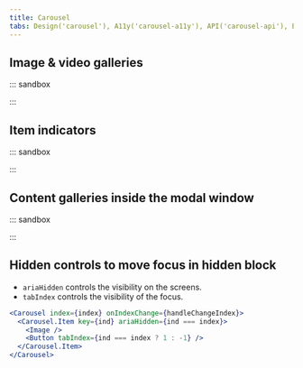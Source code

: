 ```yaml
---
title: Carousel
tabs: Design('carousel'), A11y('carousel-a11y'), API('carousel-api'), Example('carousel-code'), Changelog('carousel-changelog')
---
```


## Image & video galleries

::: sandbox

<script lang="tsx">
import React from 'react';
import { Box, Flex } from '@semcore/ui/flex-box';
import Carousel from '@semcore/ui/carousel';

const images = [
  'https://picsum.photos/id/1023/600/400',
  'https://picsum.photos/id/1024/600/400',
  'https://picsum.photos/id/1025/600/400',
];
const altTexts = [
  'A cyclist performing stunts in the forest',
  'A vulture flies with its wings spread wide',
  'A pug wrapped in a blanket sits on the road in the forest',
];
const width = 600;
const imageWidth = width - 75;

const Demo = () => (
  <Carousel w={width} defaultIndex={0}>
    <Flex>
      <Carousel.Prev />
      <Box style={{ overflow: 'hidden', borderRadius: 6 }}>
        <Carousel.Container aria-roledescription='image carousel' aria-label='Beauty of Nature'>
          {images.map((url, index) => (
            <Carousel.Item tag='img' key={url} src={url} w={imageWidth} alt={altTexts[index]} />
          ))}
        </Carousel.Container>
      </Box>
      <Carousel.Next />
    </Flex>
    <Carousel.Indicators>
      {({ items }) =>
        items.map((indicatorProps, index) => (
          <Carousel.Indicator
            {...indicatorProps}
            tag='img'
            alt={`Thumbnail of image with ${altTexts[index]}`}
            key={images[index]}
            src={images[index]}
            w={100}
            h={100}
            aria-roledescription='slide'
          />
        ))
      }
    </Carousel.Indicators>
  </Carousel>
);


</script>

:::

## Item indicators

::: sandbox

<script lang="tsx">
import React from 'react';
import { Box, Flex } from '@semcore/ui/flex-box';
import Carousel from '@semcore/ui/carousel';

const images = [
  'https://picsum.photos/id/1023/600/400',
  'https://picsum.photos/id/1024/600/400',
  'https://picsum.photos/id/1025/600/400',
];
const altTexts = [
  'A cyclist performing stunts in the forest',
  'A vulture flies with its wings spread wide',
  'A pug wrapped in a blanket sits on the road in the forest',
];
const width = 600;
const imageWidth = width - 75;

const Demo = () => (
  <Carousel
    w={width}
    defaultIndex={0}
    aria-roledescription='image carousel'
    aria-label='Beauty of Nature'
  >
    <Flex>
      <Carousel.Prev />
      <Box style={{ overflow: 'hidden', borderRadius: 6 }}>
        <Carousel.Container>
          {images.map((url, index) => (
            <Carousel.Item
              tag='img'
              key={url}
              src={url}
              w={imageWidth}
              alt={altTexts[index]}
              aria-roledescription='slide'
            />
          ))}
        </Carousel.Container>
      </Box>
      <Carousel.Next />
    </Flex>
    <Carousel.Indicators />
  </Carousel>
);


</script>

:::

## Content galleries inside the modal window

::: sandbox

<script lang="tsx">
import React, { useState } from 'react';
import { Text } from '@semcore/ui/typography';
import Carousel from '@semcore/ui/carousel';
import Button from '@semcore/ui/button';
import Modal from '@semcore/ui/modal';

const Demo = () => {
  const [visible, setVisible] = useState(false);

  return (
    <>
      <Button onClick={() => setVisible(!visible)}>Open Carousel</Button>
      <Modal visible={visible} onClose={() => setVisible(false)} w={664}>
        <Carousel tabIndex={0} aria-roledescription='text carousel' aria-label='Kafka'>
          <Carousel.Container>
            {[1, 2].map((id) => (
              <Carousel.Item
                key={id}
                aria-roledescription='text slide'
                aria-label={`story part ${id}`}
              >
                <Text size={500} mb={4} bold tag='h4'>
                  Heading
                </Text>
                <Text>
                  Gregor Samsa wakes up one morning to find himself transformed into a "monstrous
                  vermin". He initially considers the transformation to be temporary and slowly
                  ponders the consequences of this metamorphosis. Unable to get up and leave the
                  bed, Gregor reflects on his job as a traveling salesman and cloth merchant, which
                  he characterizes as being full of "temporary and constantly changing human
                  relationships, which never come from the heart". He sees his employer as a despot
                  and would quickly quit his job had he not been his family's sole breadwinner and
                  working off his bankrupt father's debts. While trying to move, Gregor finds that
                  his office manager, the chief clerk, has shown up to check on him, indignant about
                  Gregor's unexcused absence. Gregor attempts to communicate with both the manager
                  and his family, but all they can hear from behind the door is incomprehensible
                  vocalizations. Gregor laboriously drags himself across the floor and opens the
                  door. The manager, upon seeing the transformed Gregor, flees the apartment.
                  Gregor's family is horrified, and his father drives him back into his room under
                  the threat of violence.
                </Text>
              </Carousel.Item>
            ))}
          </Carousel.Container>
          <Carousel.Prev position='absolute' h='100%' w={48} left='-48px' />
          <Carousel.Next position='absolute' h='100%' w={48} right='-48px' />
        </Carousel>
      </Modal>
    </>
  );
};


</script>

:::

## Hidden controls to move focus in hidden block

- `ariaHidden` controls the visibility on the screens.
- `tabIndex` controls the visibility of the focus.

```jsx
<Carousel index={index} onIndexChange={handleChangeIndex}>
  <Carousel.Item key={ind} ariaHidden={ind === index}>
    <Image />
    <Button tabIndex={ind === index ? 1 : -1} />
  </Carousel.Item>
</Carousel>
```
